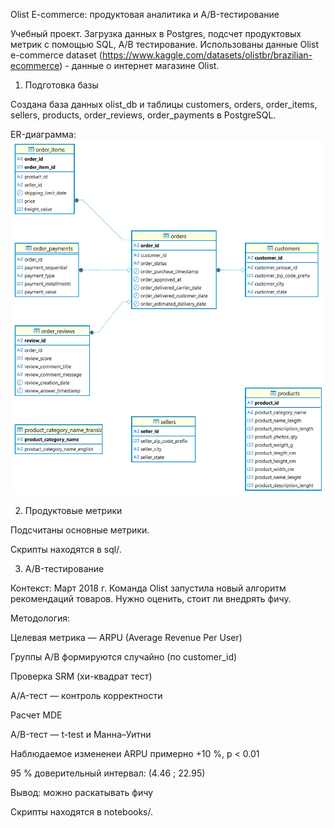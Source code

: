 Olist E-commerce: продуктовая аналитика и A/B-тестирование

Учебный проект. Загрузка данных в Postgres, подсчет продуктовых метрик с помощью SQL, A/B тестирование. 
Использованы данные Olist e-commerce dataset (https://www.kaggle.com/datasets/olistbr/brazilian-ecommerce) - данные о интернет магазине Olist.

1. Подготовка базы

Создана база данных olist_db и таблицы customers, orders, order_items, sellers, products, order_reviews, order_payments в PostgreSQL.

ER-диаграмма:
![Иллюстрация к проекту](https://github.com/maiiiia/olist/blob/main/sql/olist_db%20-%20public.png)

2. Продуктовые метрики

Подсчитаны основные метрики.

Скрипты находятся в sql/.

3. A/B-тестирование 

Контекст:
Март 2018 г. Команда Olist запустила новый алгоритм рекомендаций товаров.
Нужно оценить, стоит ли внедрять фичу.

Методология:

Целевая метрика — ARPU (Average Revenue Per User)

Группы A/B формируются случайно (по customer_id)

Проверка SRM (хи-квадрат тест)

A/A-тест — контроль корректности

Расчет MDE

A/B-тест — t-test и Манна–Уитни

Наблюдаемое измененеи ARPU примерно +10 %, p < 0.01

95 % доверительный интервал: (4.46 ; 22.95)

Вывод: можно раскатывать фичу

Скрипты находятся в notebooks/.










